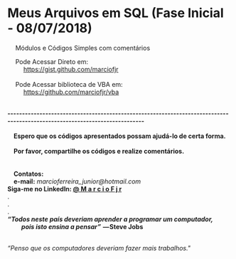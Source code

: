 # Meus Arquivos em SQL (Fase Inicial - 08/07/2018)
&emsp; Módulos e Códigos Simples com comentários

&emsp; Pode Acessar Direto em: <br> 
&emsp; &emsp; https://gist.github.com/marciofjr <br><br> 
&emsp; Pode Acessar biblioteca de VBA em: <br> 
&emsp; &emsp; https://github.com/marciofjr/vba <br> 

<br>
<b> --------------------------------------------------------------------------------------------------------------------------- </b>
<br><br>
<b>&emsp;Espero que os códigos apresentados possam ajudá-lo de certa forma. <br><br>
  &emsp;Por favor, compartilhe os códigos e realize comentários.</b> <br>
<br>
<b><br>&emsp;Contatos: <br>
  &emsp;e-mail:</b> <i>marcioferreira_junior@hotmail.com</i>
<br><b>Siga-me no LinkedIn: <a href="https://www.linkedin.com/in/marciofjr/"> @ M a r c i o F j r </a> </b>
<br>.
<br>.
<br>.
<br><b><i>“Todos neste país deveriam aprender a programar um computador, <br> &emsp;&emsp;
pois isto ensina a pensar” </i> — Steve Jobs </b>

<br><i>“Penso que os computadores deveriam fazer mais trabalhos."<br></i>
